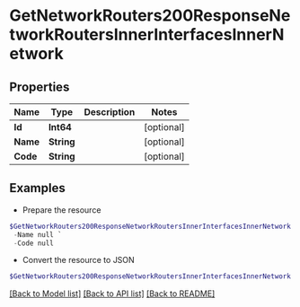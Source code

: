 # GetNetworkRouters200ResponseNetworkRoutersInnerInterfacesInnerNetwork
## Properties

Name | Type | Description | Notes
------------ | ------------- | ------------- | -------------
**Id** | **Int64** |  | [optional] 
**Name** | **String** |  | [optional] 
**Code** | **String** |  | [optional] 

## Examples

- Prepare the resource
```powershell
$GetNetworkRouters200ResponseNetworkRoutersInnerInterfacesInnerNetwork = Initialize-PSOpenAPIToolsGetNetworkRouters200ResponseNetworkRoutersInnerInterfacesInnerNetwork  -Id null `
 -Name null `
 -Code null
```

- Convert the resource to JSON
```powershell
$GetNetworkRouters200ResponseNetworkRoutersInnerInterfacesInnerNetwork | ConvertTo-JSON
```

[[Back to Model list]](../README.md#documentation-for-models) [[Back to API list]](../README.md#documentation-for-api-endpoints) [[Back to README]](../README.md)

